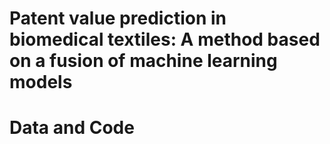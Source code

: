 # Patent value prediction in biomedical textiles: A method based on a fusion of machine learning models 
# Data and Code
